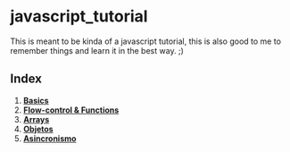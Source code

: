 # javascript_tutorial
This is meant to be kinda of a javascript tutorial, this is also good to me to remember things and learn it in the best way. ;)

## Index
1. **[Basics](fundamentos_js/1-Basics)**
2. **[Flow-control & Functions](fundamentos_js/2-Flow-control-&-functions)**
3. **[Arrays](fundamentos_js/3-Arrays)**
4. **[Objetos](fundamentos_js/4-Objetos)**
5. **[Asincronismo](fundamentos_js/5-Asincronismo)**

